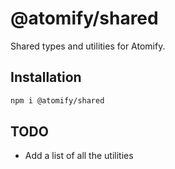 # @atomify/shared
Shared types and utilities for Atomify.

## Installation
```sh
npm i @atomify/shared
```

## TODO
- Add a list of all the utilities